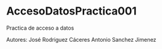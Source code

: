 # AccesoDatosPractica001

Practica de acceso a datos

Autores:
José Rodriguez Cáceres
Antonio Sanchez Jimenez
